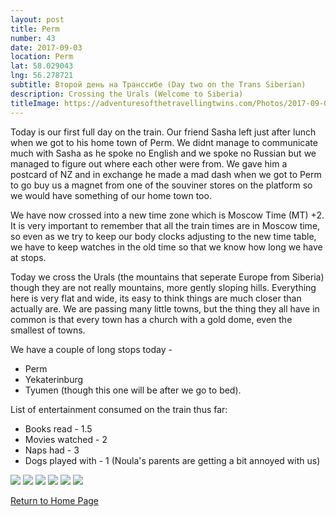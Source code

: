 ```yaml
---
layout: post
title: Perm
number: 43
date: 2017-09-03
location: Perm
lat: 58.029043
lng: 56.278721
subtitle: Второй день на Транссибе (Day two on the Trans Siberian)
description: Crossing the Urals (Welcome to Siberia)
titleImage: https://adventuresofthetravellingtwins.com/Photos/2017-09-03-Perm/day11-min.jpg
---
```


Today is our first full day on the train. Our friend Sasha left just after lunch when we got to his home town of Perm. 
We didnt manage to communicate much with Sasha as he spoke no English and we spoke no Russian but we managed to figure out where each other were from. We gave him a postcard of NZ and in exchange he made a mad dash when we got to Perm to go buy us a magnet from one of the souviner stores on the platform so we would have something of our home town too. 

We have now crossed into a new time zone which is Moscow Time (MT) +2. It is very important to remember that all the train times are in Moscow time, so even as we try to keep our body clocks adjusting to the new time table, we have to keep watches in the old time so that we know how long we have at stops. 

Today we cross the Urals (the mountains that seperate Europe from Siberia) though they are not really mountains, more gently sloping hills. Everything here is very flat and wide, its easy to think things are much closer than actually are. We are passing many little towns, but the thing they all have in common is that every town has a church with a gold dome, even the smallest of towns.

We have a couple of long stops today - 
* Perm
* Yekaterinburg
* Tyumen (though this one will be after we go to bed).

List of entertainment consumed on the train thus far:
* Books read - 1.5
* Movies watched - 2
* Naps had - 3
* Dogs played with - 1 (Noula's parents are getting a bit annoyed with us)

<img src="https://adventuresofthetravellingtwins.com/Photos/2017-09-03-Perm/day11-min.jpg" class="image1">
<img src="https://adventuresofthetravellingtwins.com/Photos/2017-09-03-Perm/day12-min.jpg" class="image1">
<img src="https://adventuresofthetravellingtwins.com/Photos/2017-09-03-Perm/day13-min.jpg" class="image1">
<img src="https://adventuresofthetravellingtwins.com/Photos/2017-09-03-Perm/day14-min.jpg" class="image1">
<img src="https://adventuresofthetravellingtwins.com/Photos/2017-09-03-Perm/day15-min.jpg" class="image1">
<img src="https://adventuresofthetravellingtwins.com/Photos/2017-09-03-Perm/day16-min.jpg" class="image1">

<a href="https://adventuresofthetravellingtwins.com/">Return to Home Page</a>
